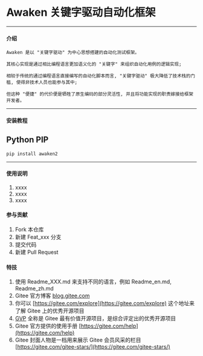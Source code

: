 # Awaken 关键字驱动自动化框架


---
#### 介绍
    Awaken 是以 "关键字驱动" 为中心思想搭建的自动化测试框架。
    
    其核心实现是通过相比编程语言更加语义化的 "关键字" 来组织自动化用例的逻辑实现;
    
    相较于传统的通过编程语言直接编写的自动化脚本而言, "关键字驱动" 极大降低了技术栈的门槛, 使得非技术人员也能参与其中;
    
    但这种 "便捷" 的代价便是牺牲了原生编码的部分灵活性, 并且将功能实现的职责嫁接给框架开发者。


---
#### 安装教程
## Python PIP
    pip install awaken2


---
#### 使用说明
1.  xxxx
2.  xxxx
3.  xxxx


#### 参与贡献

1.  Fork 本仓库
2.  新建 Feat_xxx 分支
3.  提交代码
4.  新建 Pull Request


#### 特技

1.  使用 Readme\_XXX.md 来支持不同的语言，例如 Readme\_en.md, Readme\_zh.md
2.  Gitee 官方博客 [blog.gitee.com](https://blog.gitee.com)
3.  你可以 [https://gitee.com/explore](https://gitee.com/explore) 这个地址来了解 Gitee 上的优秀开源项目
4.  [GVP](https://gitee.com/gvp) 全称是 Gitee 最有价值开源项目，是综合评定出的优秀开源项目
5.  Gitee 官方提供的使用手册 [https://gitee.com/help](https://gitee.com/help)
6.  Gitee 封面人物是一档用来展示 Gitee 会员风采的栏目 [https://gitee.com/gitee-stars/](https://gitee.com/gitee-stars/)